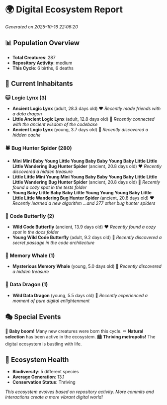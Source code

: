 # 🌍 Digital Ecosystem Report
*Generated on 2025-10-16 22:06:20*

## 📊 Population Overview
- **Total Creatures**: 287
- **Repository Activity**: medium
- **This Cycle**: 6 births, 6 deaths

## 👥 Current Inhabitants

### 🐱 Logic Lynx (3)
- **Ancient Logic Lynx** (adult, 28.3 days old) ❤️
  *Recently made friends with a data dragon*
- **Little Ancient Logic Lynx** (adult, 12.8 days old) 💛
  *Recently connected with the ancient wisdom of the codebase*
- **Ancient Logic Lynx** (young, 3.7 days old) 💚
  *Recently discovered a hidden cache*

### 🕷️ Bug Hunter Spider (280)
- **Mini Mini Baby Young Little Young Baby Baby Young Baby Little Little Little Wandering Bug Hunter Spider** (ancient, 20.8 days old) ❤️
  *Recently discovered a hidden treasure*
- **Little Little Mini Young Mini Young Baby Baby Young Baby Little Little Little Wandering Bug Hunter Spider** (ancient, 20.8 days old) 💛
  *Recently found a cozy spot in the tests folder*
- **Young Baby Little Baby Baby Little Young Young Young Baby Little Little Little Wandering Bug Hunter Spider** (ancient, 20.8 days old) ❤️
  *Recently learned a new algorithm*
  *...and 277 other bug hunter spiders*

### 🦋 Code Butterfly (2)
- **Wild Code Butterfly** (ancient, 13.9 days old) ❤️
  *Recently found a cozy spot in the docs folder*
- **Young Wild Code Butterfly** (adult, 9.2 days old) 💛
  *Recently discovered a secret passage in the code architecture*

### 🐋 Memory Whale (1)
- **Mysterious Memory Whale** (young, 5.0 days old) 💚
  *Recently discovered a hidden treasure*

### 🐉 Data Dragon (1)
- **Wild Data Dragon** (young, 5.5 days old) 💚
  *Recently experienced a moment of pure digital enlightenment*

## 🎭 Special Events

🎉 **Baby boom!** Many new creatures were born this cycle.
⚰️ **Natural selection** has been active in the ecosystem.
🏙️ **Thriving metropolis!** The digital ecosystem is bustling with life.

## 🔬 Ecosystem Health
- **Biodiversity**: 5 different species
- **Average Generation**: 13.1
- **Conservation Status**: Thriving

*This ecosystem evolves based on repository activity. More commits and interactions create a more vibrant digital world!*